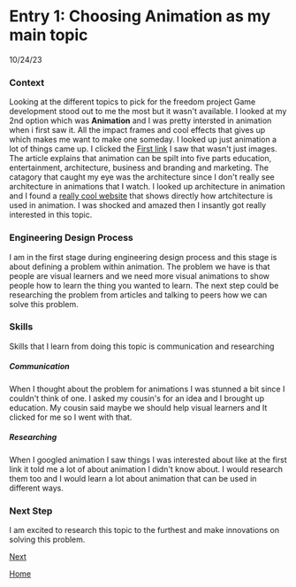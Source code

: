 # Entry 1: Choosing Animation as my main topic 
10/24/23
### Context
Looking at the different topics to pick for the freedom project Game development stood out to me the most but it wasn't available. I looked at my 2nd option which was __Animation__ and I was pretty intersted in animation when i first saw it. All the impact frames and cool effects that gives up which makes me want to make one someday. I looked up just animation a lot of things came up. I clicked the [First link](https://www.chitkara.edu.in/blogs/applications-of-animation-in-current-world-scenario/#::text=Animation) I saw that wasn't just images. The article explains that animation can be spilt into five parts education, entertainment, architecture, business and branding and marketing. The catagory that caught my eye was the architecture  since I don't really see architecture in animations that I watch.
I looked up architecture in animation and I found a [really cool website](https://xo3d.co.uk/architectural-animation/#:~:text=Architectural%20animation%20can%20be%20used,to%2Dbe%2Dbuilt%20structures.) that shows directly how artchitecture is used in animation. I was shocked and amazed then I insantly got really interested in this topic.


### Engineering Design Process
I am in the first stage during engineering design process and this stage is about defining a problem within animation. The problem we have is that people are visual learners and we need more visual animations to show people how to learn the thing you wanted to learn. The next step could be researching the problem from articles and talking to peers how we can solve this problem.

### Skills
Skills that I learn from doing this topic is communication and researching

##### Communication
When I thought about the problem for animations I was stunned a bit since I couldn't think of one. I asked my cousin's for an idea and I brought up education. My cousin said maybe we should help visual learners and It clicked for me so I went with that.

##### Researching 
When I googled animation I saw things I was interested about like at the first link it told me a lot of about animation I didn't know about. I would research them too and I would learn a lot about animation that can be used in different ways.

### Next Step 
I am excited to research this topic to the furthest and make innovations on solving this problem.



[Next](entry02.md)

[Home](../README.md)